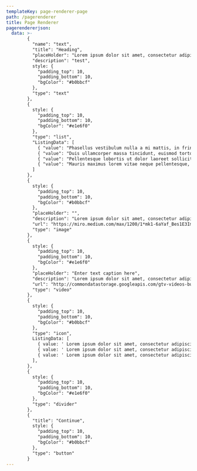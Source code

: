 ```yaml
---
templateKey: page-renderer-page
path: /pagerenderer
title: Page Renderer
pagerendererjson:
  data: >-
        {
          "name": "text",
          "title": "Heading",
          "placeHolder": "Lorem ipsum dolor sit amet, consectetur adipiscing elit, sed do eiusmod tempor incididunt ut labore et dolore magna aliqua. Ut enim ad minim veniam quis nostrud exercitation ullamco laboris nisi ut aliquip ex ea commodo consequat.",
          "description": "test",
          style: {
            "padding_top": 10,
            "padding_bottom": 10,
            "bgColor": "#b0bbcf"
          },
          "type": "text"
        },
        {
          style: {
            "padding_top": 10,
            "padding_bottom": 10,
            "bgColor": "#e1e6f0"
          },
          "type": "list",
          "ListingData": [
            { "value": "Phasellus vestibulum nulla a mi mattis, in fringilla elit sodales.", "isDelete": false },
            { "value": "Duis ullamcorper massa tincidunt, euismod tortor et, mollis erat.", "isDelete": false },
            { "value": "Pellentesque lobortis ut dolor laoreet sollicitudin et vitae justo.", "isDelete": false },
            { "value": "Mauris maximus lorem vitae neque pellentesque, sit amet aliquam turpis feugiat.", "isDelete": false }
          ]
        },
        {
          style: {
            "padding_top": 10,
            "padding_bottom": 10,
            "bgColor": "#b0bbcf"
          },
          "placeHolder": "",
          "description": "Lorem ipsum dolor sit amet, consectetur adipiscing elit, sed do eiusmod tempor incididunt ut labore et dolore magna aliqua. Ut enim ad minim veniam quis nostrud exercitation ullamco laboris nisi ut aliquip ex ea commodo consequat.",
          "url": "https://miro.medium.com/max/1200/1*mk1-6aYaf_Bes1E3Imhc0A.jpeg",
          "type": "image"
        },
        {
          style: {
            "padding_top": 10,
            "padding_bottom": 10,
            "bgColor": "#e1e6f0"
          },
          "placeHolder": "Enter text caption here",
          "description": "Lorem ipsum dolor sit amet, consectetur adipiscing elit, sed do eiusmod tempor incididunt ut labore et dolore magna aliqua. Ut enim ad minim veniam quis nostrud exercitation ullamco laboris nisi ut aliquip ex ea commodo consequat.",
          "url": "http://commondatastorage.googleapis.com/gtv-videos-bucket/sample/BigBuckBunny.mp4",
          "type": "video"
        },
        {
          style: {
            "padding_top": 10,
            "padding_bottom": 10,
            "bgColor": "#b0bbcf"
          },
          "type": "icon",
          ListingData: [
            { value: ' Lorem ipsum dolor sit amet, consectetur adipiscing elit, sed do eiusmod tempor incididunt ut labore et dolore magna aliqua. Ut enim ad minim veniam, quis nostrud exercitation ullamco laboris nisi ut aliquip ex ea commodo consequat.', isDelete: false, name: 'video.mp4' },
            { value: ' Lorem ipsum dolor sit amet, consectetur adipiscing elit, sed do eiusmod tempor incididunt ut labore et dolore magna aliqua. Ut enim ad minim veniam, quis nostrud exercitation ullamco laboris nisi ut aliquip ex ea commodo consequat.', isDelete: false, name: 'video.mp4' },
            { value: ' Lorem ipsum dolor sit amet, consectetur adipiscing elit, sed do eiusmod tempor incididunt ut labore et dolore magna aliqua. Ut enim ad minim veniam, quis nostrud exercitation ullamco laboris nisi ut aliquip ex ea commodo consequat.', isDelete: false, name: 'video.mp4' },
          ],
        },
        {
          style: {
            "padding_top": 10,
            "padding_bottom": 10,
            "bgColor": "#e1e6f0"
          },
          "type": "divider"
        },
        {
          "title": "Continue",
          style: {
            "padding_top": 10,
            "padding_bottom": 10,
            "bgColor": "#b0bbcf"
          },
          "type": "button"
        }
---
```


